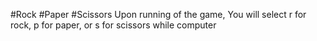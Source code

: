 #Rock #Paper #Scissors
Upon running of the game, You will select r for rock, p for paper, or s for scissors while computer 